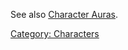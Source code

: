 See also [Character Auras](:Category:_Character_Auras.md "wikilink").

[Category: Characters](Category:_Characters "wikilink")
